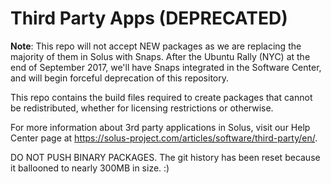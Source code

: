 Third Party Apps (DEPRECATED)
=============================

**Note**: This repo will not accept NEW packages as we are replacing the
majority of them in Solus with Snaps. After the Ubuntu Rally (NYC) at the
end of September 2017, we'll have Snaps integrated in the Software Center,
and will begin forceful deprecation of this repository.

This repo contains the build files required to create packages that cannot
be redistributed, whether for licensing restrictions or otherwise.

For more information about 3rd party applications in Solus, visit our Help Center page at https://solus-project.com/articles/software/third-party/en/.


DO NOT PUSH BINARY PACKAGES. The git history has been reset because it ballooned
to nearly 300MB in size. :)
